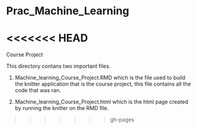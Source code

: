 # Prac_Machine_Learning
<<<<<<< HEAD
=======
Course Project

This directory contans two important files.

1) Machine_learning_Course_Project.RMD which is the file used to build the knitter application that is the course project, this file contains all the code that was ran.

2) Machine_learning_Course_Project.html which is the html page created by running the knitter on the RMD file.
>>>>>>> gh-pages
